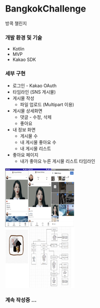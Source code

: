 # BangkokChallenge
방콕 챌린지
### **개발 환경 및 기술**

- Kotlin
- MVP
- Kakao SDK

### **세부 구현**

- 로그인 - Kakao OAuth
- 타임라인 (SNS 게시물)
- 게시물 작성
    - 파일 업로드 (Multipart 이용)
- 게시물 상세화면
    - 댓글 - 수정, 삭제
    - 좋아요
- 내 정보 화면
    - 게시물 수
    - 내 게시물 좋아요 수
    - 내 게시물 리스트
- 좋아요 페이지
    - 내가 좋아요 누른 게시물 리스트 타임라인

<p><img src="https://github.com/leesoongin/BangkokChallenge/blob/dev/%E1%84%89%E1%85%B3%E1%84%8F%E1%85%B3%E1%84%85%E1%85%B5%E1%86%AB%E1%84%89%E1%85%A3%E1%86%BA%202021-06-15%20%E1%84%8B%E1%85%A9%E1%84%92%E1%85%AE%205.41.47.png" width="220" height="380"></p>




### 계속 작성중 ...
